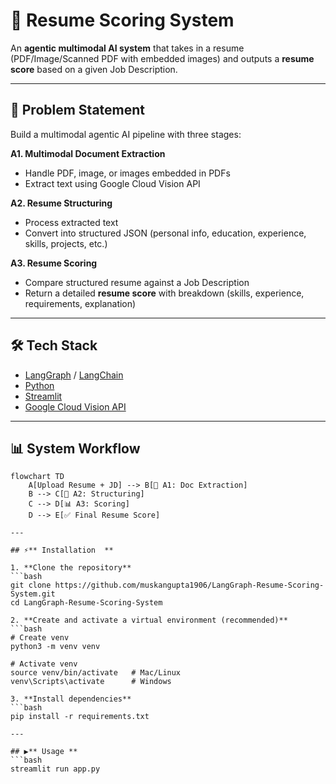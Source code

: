 # 📄 Resume Scoring System  

An **agentic multimodal AI system** that takes in a resume (PDF/Image/Scanned PDF with embedded images) and outputs a **resume score** based on a given Job Description.  

---

## 🚀 Problem Statement  

Build a multimodal agentic AI pipeline with three stages:  

**A1. Multimodal Document Extraction**  
- Handle PDF, image, or images embedded in PDFs  
- Extract text using Google Cloud Vision API  

**A2. Resume Structuring**  
- Process extracted text  
- Convert into structured JSON (personal info, education, experience, skills, projects, etc.)  

**A3. Resume Scoring**  
- Compare structured resume against a Job Description  
- Return a detailed **resume score** with breakdown (skills, experience, requirements, explanation)  

---

## 🛠️ Tech Stack  

- [LangGraph](https://github.com/langchain-ai/langgraph) / [LangChain](https://github.com/langchain-ai/langchain)  
- [Python](https://www.python.org/)  
- [Streamlit](https://streamlit.io/)  
- [Google Cloud Vision API](https://cloud.google.com/vision)  

---

## 📊 System Workflow  

```mermaid
flowchart TD
    A[Upload Resume + JD] --> B[📄 A1: Doc Extraction]
    B --> C[📝 A2: Structuring]
    C --> D[📊 A3: Scoring]
    D --> E[✅ Final Resume Score]

---

## ⚡️** Installation  **

1. **Clone the repository**  
```bash
git clone https://github.com/muskangupta1906/LangGraph-Resume-Scoring-System.git
cd LangGraph-Resume-Scoring-System

2. **Create and activate a virtual environment (recommended)**
```bash
# Create venv
python3 -m venv venv  

# Activate venv
source venv/bin/activate   # Mac/Linux  
venv\Scripts\activate      # Windows

3. **Install dependencies**
```bash
pip install -r requirements.txt

---

## ▶️** Usage **
```bash
streamlit run app.py

